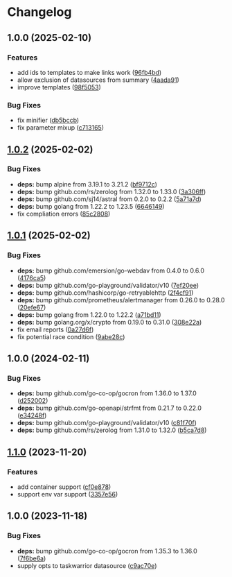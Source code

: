 # Changelog

## 1.0.0 (2025-02-10)


### Features

* add ids to templates to make links work ([96fb4bd](https://github.com/soerenschneider/aether/commit/96fb4bdec84c3b2e9394fcd129b12402bc4f7b58))
* allow exclusion of datasources from summary ([4aada91](https://github.com/soerenschneider/aether/commit/4aada91be6fd91acf802ecbe4b771115e9ff14ca))
* improve templates ([98f5053](https://github.com/soerenschneider/aether/commit/98f5053a3a551d343bdf80a6671fa6c4551b858c))


### Bug Fixes

* fix minifier ([db5bccb](https://github.com/soerenschneider/aether/commit/db5bccb18d34379f27541912171e62c5b2cdc938))
* fix parameter mixup ([c713165](https://github.com/soerenschneider/aether/commit/c7131651545f48880dff3362b8f5250a1da9c896))

## [1.0.2](https://github.com/soerenschneider/aether/compare/v1.0.1...v1.0.2) (2025-02-02)


### Bug Fixes

* **deps:** bump alpine from 3.19.1 to 3.21.2 ([bf9712c](https://github.com/soerenschneider/aether/commit/bf9712ca3903c51e501b43cb3813ef16348a6580))
* **deps:** bump github.com/rs/zerolog from 1.32.0 to 1.33.0 ([3a306ff](https://github.com/soerenschneider/aether/commit/3a306ff4cfd9c5f7583f2313f2a0100ea1843e4b))
* **deps:** bump github.com/sj14/astral from 0.2.0 to 0.2.2 ([5a71a7d](https://github.com/soerenschneider/aether/commit/5a71a7dfff0ad8f0cb8323e9e3873a0ca5e27356))
* **deps:** bump golang from 1.22.2 to 1.23.5 ([6646149](https://github.com/soerenschneider/aether/commit/6646149a505de50bb61ef795c59b6b9d948d5643))
* fix compliation errors ([85c2808](https://github.com/soerenschneider/aether/commit/85c2808eaffc5d6ab14661a073f3052b3251c2c8))

## [1.0.1](https://github.com/soerenschneider/aether/compare/v1.0.0...v1.0.1) (2025-02-02)


### Bug Fixes

* **deps:** bump github.com/emersion/go-webdav from 0.4.0 to 0.6.0 ([4176ca5](https://github.com/soerenschneider/aether/commit/4176ca5b62781e55aaee68325c720babcbc7017b))
* **deps:** bump github.com/go-playground/validator/v10 ([7ef20ee](https://github.com/soerenschneider/aether/commit/7ef20ee64bff89d4553ebd61cd99b299bba7133c))
* **deps:** bump github.com/hashicorp/go-retryablehttp ([2f4cf91](https://github.com/soerenschneider/aether/commit/2f4cf91fe667ddbde2eb5ee4dd519794684b3dff))
* **deps:** bump github.com/prometheus/alertmanager from 0.26.0 to 0.28.0 ([20efe67](https://github.com/soerenschneider/aether/commit/20efe671347e7ce25293e30c384bd4f1c6feb920))
* **deps:** bump golang from 1.22.0 to 1.22.2 ([a71bd11](https://github.com/soerenschneider/aether/commit/a71bd1127d5d91634de9b6964630645c0014dfda))
* **deps:** bump golang.org/x/crypto from 0.19.0 to 0.31.0 ([308e22a](https://github.com/soerenschneider/aether/commit/308e22a06e1559721226317c2384d0aadf0f222e))
* fix email reports ([0a27d6f](https://github.com/soerenschneider/aether/commit/0a27d6f4afe11082f001c937ff38bdf23c447599))
* fix potential race condition ([9abe28c](https://github.com/soerenschneider/aether/commit/9abe28cc7e7590d8ba041f837935c1ff2b5e5888))

## 1.0.0 (2024-02-11)


### Bug Fixes

* **deps:** bump github.com/go-co-op/gocron from 1.36.0 to 1.37.0 ([d252002](https://github.com/soerenschneider/aether/commit/d2520024cd28022091afe1508537e47c04914da4))
* **deps:** bump github.com/go-openapi/strfmt from 0.21.7 to 0.22.0 ([e34248f](https://github.com/soerenschneider/aether/commit/e34248f86c8886e6492460ed473ea9b3345b4398))
* **deps:** bump github.com/go-playground/validator/v10 ([c81f70f](https://github.com/soerenschneider/aether/commit/c81f70f2956462b118d0c8d46d4c0e23237c1e16))
* **deps:** bump github.com/rs/zerolog from 1.31.0 to 1.32.0 ([b5ca7d8](https://github.com/soerenschneider/aether/commit/b5ca7d849482ba1895f85a656a206071edb1604f))

## [1.1.0](https://github.com/soerenschneider/aether/compare/v1.0.0...v1.1.0) (2023-11-20)


### Features

* add container support ([cf0e878](https://github.com/soerenschneider/aether/commit/cf0e878b06b618f9ceaca7a01a937f6dd555675b))
* support env var support ([3357e56](https://github.com/soerenschneider/aether/commit/3357e5697c8d0e21caf69c5a60ee48c6663ff284))

## 1.0.0 (2023-11-18)


### Bug Fixes

* **deps:** bump github.com/go-co-op/gocron from 1.35.3 to 1.36.0 ([7f6be6a](https://github.com/soerenschneider/aether/commit/7f6be6a48221ec674c85dbea5f16e7909e2512c1))
* supply opts to taskwarrior datasource ([c9ac70e](https://github.com/soerenschneider/aether/commit/c9ac70eecede579e84df3c87b1f0df77b120d585))
